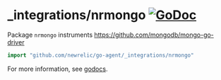 # _integrations/nrmongo [![GoDoc](https://godoc.org/github.com/newrelic/go-agent/_integrations/nrmongo?status.svg)](https://godoc.org/github.com/newrelic/go-agent/_integrations/nrmongo)

Package `nrmongo` instruments https://github.com/mongodb/mongo-go-driver

```go
import "github.com/newrelic/go-agent/_integrations/nrmongo"
```

For more information, see
[godocs](https://godoc.org/github.com/newrelic/go-agent/_integrations/nrmongo).
